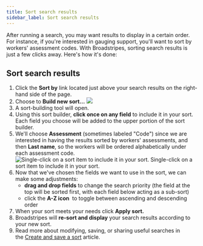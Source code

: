 ```yaml
---
title: Sort search results
sidebar_label: Sort search results
---
```


After running a search, you may want results to display in a certain order. For instance, if you're interested in gauging support, you'll want to sort by workers' assessment codes. With Broadstripes, sorting search results is just a few clicks away. Here's how it's done:
## Sort search results
1. Click the **Sort by** link located just above your search results on the right-hand side of the page.
2. Choose to **Build new sort...**
![](/img/getting-started/2beacaf-BuildNewSortMenu.png)
1. A sort-building tool will open.
2. Using this sort builder, **click once on any field** to include it in your sort. Each field you choose will be added to the upper portion of the sort builder.
3. We'll choose **Assessment** (sometimes labeled "Code") since we are interested in having the results sorted by workers' assessments, and then **Last name**, so the workers will be ordered alphabetically under each assessment code.
![Single-click on a sort item to include it in your sort.](/img/getting-started/f595b57-SortSearchBuilder.png) Single-click on a sort item to include it in your sort.
1. Now that we've chosen the fields we want to use in the sort, we can make some adjustments:
    - **drag and drop fields** to change the search priority (the field at the top will be sorted first, with each field below acting as a sub-sort)
    - click the **A-Z icon**  to toggle between ascending and descending order
2. When your sort meets your needs click **Apply sort.**
3. Broadstripes will **re-sort and display** your search results according to your new sort.
4. Read more about modifying, saving, or sharing useful searches in the [Create and save a sort](https://help.broadstripes.com/help-articles/using-broadstripes/customize/save-a-sort/) article.